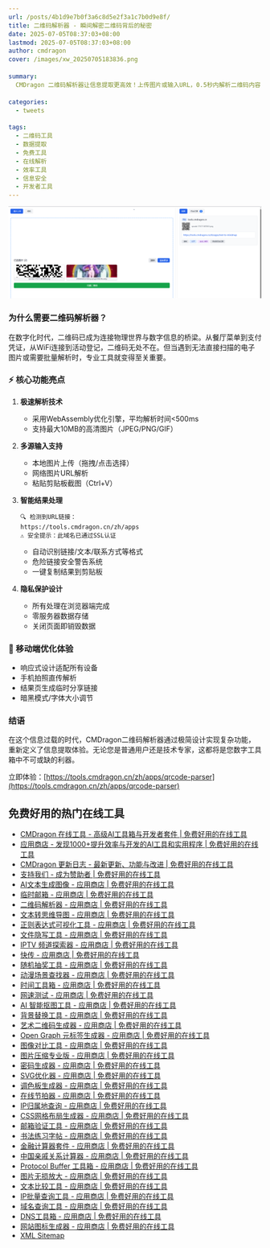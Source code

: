 ```yaml
---
url: /posts/4b1d9e7b0f3a6c8d5e2f3a1c7b0d9e8f/
title: 二维码解析器 - 瞬间解密二维码背后的秘密
date: 2025-07-05T08:37:03+08:00
lastmod: 2025-07-05T08:37:03+08:00
author: cmdragon
cover: /images/xw_20250705183836.png

summary:
  CMDragon 二维码解析器让信息提取更高效！上传图片或输入URL，0.5秒内解析二维码内容，支持文本/链接/联系方式等格式，无需安装APP，完全免费使用。

categories:
  - tweets

tags:
  - 二维码工具
  - 数据提取
  - 免费工具
  - 在线解析
  - 效率工具
  - 信息安全
  - 开发者工具
---
```


![二维码解析器](/images/xw_20250705183836.png)

### 为什么需要二维码解析器？

在数字化时代，二维码已成为连接物理世界与数字信息的桥梁。从餐厅菜单到支付凭证，从WiFi连接到活动登记，二维码无处不在。但当遇到无法直接扫描的电子图片或需要批量解析时，专业工具就变得至关重要。

### ⚡ 核心功能亮点

1. **极速解析技术**
    - 采用WebAssembly优化引擎，平均解析时间<500ms
    - 支持最大10MB的高清图片（JPEG/PNG/GIF）

2. **多源输入支持**
    - 本地图片上传（拖拽/点击选择）
    - 网络图片URL解析
    - 粘贴剪贴板截图（Ctrl+V）

3. **智能结果处理**
   ```解析结果示例
   🔍 检测到URL链接：
   https://tools.cmdragon.cn/zh/apps
   ⚠️ 安全提示：此域名已通过SSL认证
   ```
    - 自动识别链接/文本/联系方式等格式
    - 危险链接安全警告系统
    - 一键复制结果到剪贴板

4. **隐私保护设计**
    - 所有处理在浏览器端完成
    - 零服务器数据存储
    - 关闭页面即销毁数据

### 📱 移动端优化体验

- 响应式设计适配所有设备
- 手机拍照直传解析
- 结果页生成临时分享链接
- 暗黑模式/字体大小调节

### 结语

在这个信息过载的时代，CMDragon二维码解析器通过极简设计实现复杂功能，重新定义了信息提取体验。无论您是普通用户还是技术专家，这都将是您数字工具箱中不可或缺的利器。

立即体验：[https://tools.cmdragon.cn/zh/apps/qrcode-parser](https://tools.cmdragon.cn/zh/apps/qrcode-parser)

## 免费好用的热门在线工具

- [CMDragon 在线工具 - 高级AI工具箱与开发者套件 | 免费好用的在线工具](https://tools.cmdragon.cn/zh)
- [应用商店 - 发现1000+提升效率与开发的AI工具和实用程序 | 免费好用的在线工具](https://tools.cmdragon.cn/zh/apps?category=trending)
- [CMDragon 更新日志 - 最新更新、功能与改进 | 免费好用的在线工具](https://tools.cmdragon.cn/zh/changelog)
- [支持我们 - 成为赞助者 | 免费好用的在线工具](https://tools.cmdragon.cn/zh/sponsor)
- [AI文本生成图像 - 应用商店 | 免费好用的在线工具](https://tools.cmdragon.cn/zh/apps/text-to-image-ai)
- [临时邮箱 - 应用商店 | 免费好用的在线工具](https://tools.cmdragon.cn/zh/apps/temp-email)
- [二维码解析器 - 应用商店 | 免费好用的在线工具](https://tools.cmdragon.cn/zh/apps/qrcode-parser)
- [文本转思维导图 - 应用商店 | 免费好用的在线工具](https://tools.cmdragon.cn/zh/apps/text-to-mindmap)
- [正则表达式可视化工具 - 应用商店 | 免费好用的在线工具](https://tools.cmdragon.cn/zh/apps/regex-visualizer)
- [文件隐写工具 - 应用商店 | 免费好用的在线工具](https://tools.cmdragon.cn/zh/apps/steganography-tool)
- [IPTV 频道探索器 - 应用商店 | 免费好用的在线工具](https://tools.cmdragon.cn/zh/apps/iptv-explorer)
- [快传 - 应用商店 | 免费好用的在线工具](https://tools.cmdragon.cn/zh/apps/snapdrop)
- [随机抽奖工具 - 应用商店 | 免费好用的在线工具](https://tools.cmdragon.cn/zh/apps/lucky-draw)
- [动漫场景查找器 - 应用商店 | 免费好用的在线工具](https://tools.cmdragon.cn/zh/apps/anime-scene-finder)
- [时间工具箱 - 应用商店 | 免费好用的在线工具](https://tools.cmdragon.cn/zh/apps/time-toolkit)
- [网速测试 - 应用商店 | 免费好用的在线工具](https://tools.cmdragon.cn/zh/apps/speed-test)
- [AI 智能抠图工具 - 应用商店 | 免费好用的在线工具](https://tools.cmdragon.cn/zh/apps/background-remover)
- [背景替换工具 - 应用商店 | 免费好用的在线工具](https://tools.cmdragon.cn/zh/apps/background-replacer)
- [艺术二维码生成器 - 应用商店 | 免费好用的在线工具](https://tools.cmdragon.cn/zh/apps/artistic-qrcode)
- [Open Graph 元标签生成器 - 应用商店 | 免费好用的在线工具](https://tools.cmdragon.cn/zh/apps/open-graph-generator)
- [图像对比工具 - 应用商店 | 免费好用的在线工具](https://tools.cmdragon.cn/zh/apps/image-comparison)
- [图片压缩专业版 - 应用商店 | 免费好用的在线工具](https://tools.cmdragon.cn/zh/apps/image-compressor)
- [密码生成器 - 应用商店 | 免费好用的在线工具](https://tools.cmdragon.cn/zh/apps/password-generator)
- [SVG优化器 - 应用商店 | 免费好用的在线工具](https://tools.cmdragon.cn/zh/apps/svg-optimizer)
- [调色板生成器 - 应用商店 | 免费好用的在线工具](https://tools.cmdragon.cn/zh/apps/color-palette)
- [在线节拍器 - 应用商店 | 免费好用的在线工具](https://tools.cmdragon.cn/zh/apps/online-metronome)
- [IP归属地查询 - 应用商店 | 免费好用的在线工具](https://tools.cmdragon.cn/zh/apps/ip-geolocation)
- [CSS网格布局生成器 - 应用商店 | 免费好用的在线工具](https://tools.cmdragon.cn/zh/apps/css-grid-layout)
- [邮箱验证工具 - 应用商店 | 免费好用的在线工具](https://tools.cmdragon.cn/zh/apps/email-validator)
- [书法练习字帖 - 应用商店 | 免费好用的在线工具](https://tools.cmdragon.cn/zh/apps/calligraphy-practice)
- [金融计算器套件 - 应用商店 | 免费好用的在线工具](https://tools.cmdragon.cn/zh/apps/finance-calculator-suite)
- [中国亲戚关系计算器 - 应用商店 | 免费好用的在线工具](https://tools.cmdragon.cn/zh/apps/chinese-kinship-calculator)
- [Protocol Buffer 工具箱 - 应用商店 | 免费好用的在线工具](https://tools.cmdragon.cn/zh/apps/protobuf-toolkit)
- [图片无损放大 - 应用商店 | 免费好用的在线工具](https://tools.cmdragon.cn/zh/apps/image-upscaler)
- [文本比较工具 - 应用商店 | 免费好用的在线工具](https://tools.cmdragon.cn/zh/apps/text-compare)
- [IP批量查询工具 - 应用商店 | 免费好用的在线工具](https://tools.cmdragon.cn/zh/apps/ip-batch-lookup)
- [域名查询工具 - 应用商店 | 免费好用的在线工具](https://tools.cmdragon.cn/zh/apps/domain-finder)
- [DNS工具箱 - 应用商店 | 免费好用的在线工具](https://tools.cmdragon.cn/zh/apps/dns-toolkit)
- [网站图标生成器 - 应用商店 | 免费好用的在线工具](https://tools.cmdragon.cn/zh/apps/favicon-generator)
- [XML Sitemap](https://tools.cmdragon.cn/sitemap_index.xml)
